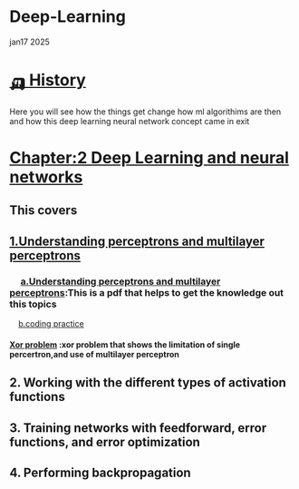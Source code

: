 # Deep-Learning
jan17 2025  
# [🛺 History](https://github.com/samirdahal888/Deep-Learning/tree/main/History)  
Here you will see how the things get change how ml algorithims are then and how this deep learning neural network concept came in exit  

# [Chapter:2 Deep Learning and neural networks](https://github.com/samirdahal888/Deep-Learning/tree/main/Deep%20learning%20%20and%20neural%20networks)  
 ## This  covers
  ## [1.Understanding perceptrons and multilayer perceptrons](https://github.com/samirdahal888/Deep-Learning/tree/main/Deep%20learning%20%20and%20neural%20networks/%20Understanding%20perceptrons%20and%20multilayer%20%20perceptrons)


   ### &nbsp;&nbsp;&nbsp;&nbsp; [a.Understanding perceptrons and multilayer perceptrons](https://github.com/samirdahal888/Deep-Learning/blob/main/Deep%20learning%20%20and%20neural%20networks/%20Understanding%20perceptrons%20and%20multilayer%20%20perceptrons/Understanding%20perceptrons%20and%20multilayer%20%20perceptrons.pdf):This is a pdf that helps to get the knowledge out this topics
   
  &nbsp;&nbsp;&nbsp;&nbsp;[b.coding practice](https://github.com/samirdahal888/Deep-Learning/tree/main/Deep%20learning%20%20and%20neural%20networks/%20Understanding%20perceptrons%20and%20multilayer%20%20perceptrons/coding%20practice)   
   
   ####   [  Xor problem](https://github.com/samirdahal888/Deep-Learning/blob/main/Deep%20learning%20%20and%20neural%20networks/%20Understanding%20perceptrons%20and%20multilayer%20%20perceptrons/coding%20practice/Xor%20problem.ipynb)  :xor problem that shows the limitation of single percertron,and use of multilayer perceptron
  
          

 ## 2. Working with the different types of activation functions   
 ## 3. Training networks with feedforward, error functions, and error optimization    
 ## 4. Performing backpropagation  



